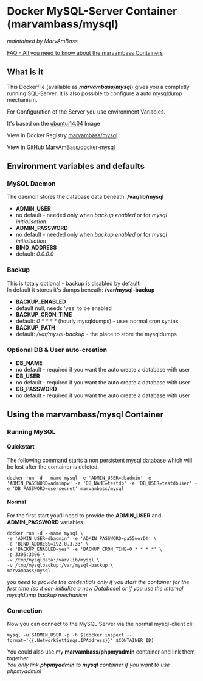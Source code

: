 # Docker MySQL-Server Container (marvambass/mysql)
_maintained by MarvAmBass_

[FAQ - All you need to know about the marvambass Containers](https://marvin.im/docker-faq-all-you-need-to-know-about-the-marvambass-containers/)

## What is it

This Dockerfile (available as ___marvambass/mysql___) gives you a completly running SQL-Server. It is also possible to configure a auto mysqldump mechanism.

For Configuration of the Server you use environment Variables.

It's based on the [ubuntu:14.04](https://registry.hub.docker.com/_/ubuntu/) Image

View in Docker Registry [marvambass/mysql](https://registry.hub.docker.com/u/marvambass/mysql/)

View in GitHub [MarvAmBass/docker-mysql](https://github.com/MarvAmBass/docker-mysql)

## Environment variables and defaults

### MySQL Daemon

The daemon stores the database data beneath: __/var/lib/mysql__

* __ADMIN\_USER__
 * no default - needed only when _backup enabled_ or for _mysql initialisation_
* __ADMIN\_PASSWORD__
 * no default - needed only when _backup enabled_ or for _mysql initialisation_
* __BIND\_ADDRESS__
 * default: _0.0.0.0_

### Backup

This is totaly optional - backup is disabled by default!  
In default it stores it's dumps beneath: __/var/mysql-backup__

* __BACKUP_ENABLED__
 * default null, needs 'yes' to be enabled
* __BACKUP\_CRON\_TIME__
 * default: _0 \* \* \* \*_ (hourly mysqldumps) - uses normal cron syntax
* __BACKUP_PATH__
 * default: _/var/mysql-backup_ - the place to store the mysqldumps

### Optional DB & User auto-creation

* __DB\_NAME__
 * no default - required if you want the auto create a database with user
* __DB\_USER__
 * no default - required if you want the auto create a database with user
* __DB\_PASSWORD__
 * no default - required if you want the auto create a database with user


## Using the marvambass/mysql Container

### Running MySQL

#### Quickstart

The following command starts a non persistent mysql database which will be lost after the container is deleted.

    docker run -d --name mysql -e 'ADMIN_USER=dbadmin' -e 'ADMIN_PASSWORD=adminpw' -e 'DB_NAME=testdb' -e 'DB_USER=testdbuser' -e 'DB_PASSWORD=usersecret' marvambass/mysql

#### Normal

For the first start you'll need to provide the __ADMIN\_USER__ and __ADMIN\_PASSWORD__ variables

    docker run -d --name mysql \
    -e 'ADMIN_USER=dbadmin' -e 'ADMIN_PASSWORD=pa55worD!' \
    -e 'BIND_ADDRESS=192.0.3.33' \
    -e 'BACKUP_ENABLED=yes' -e 'BACKUP_CRON_TIME=0 * * * *' \
    -p 3306:3306 \
    -v /tmp/mysqldata:/var/lib/mysql \
    -v /tmp/mysqlbackup:/var/mysql-backup \
    marvambass/mysql
    
_you need to provide the credentials only if you start the container for the first time (so it can initialize a new Database) or if you use the internal mysqldump backup mechanism_

### Connection

Now you can connect to the MySQL Server via the normal mysql-client cli:

    mysql -u $ADMIN_USER -p -h $(docker inspect --format='{{.NetworkSettings.IPAddress}}' $CONTAINER_ID)

You could also use my __marvambass/phpmyadmin__ container and link them together.  
_You only link __phpmyadmin__ to __mysql__ container if you want to use phpmyadmin!_
